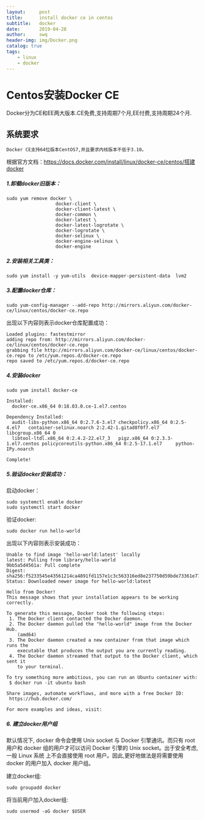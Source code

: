 ```yaml
---
layout:     post
title:      install docker ce in centos
subtitle:   docker
date:       2019-04-28
author:     swq
header-img: img/Docker.png
catalog: true
tags:
    - linux
    - docker
---
```



# Centos安装Docker CE

Docker分为CE和EE两大版本.CE免费,支持周期7个月,EE付费,支持周期24个月.

## 系统要求
	Docker CE支持64位版本CentOS7,并且要求内核版本不低于3.10。

根据官方文档：https://docs.docker.com/install/linux/docker-ce/centos/搭建docker
##### 1.卸载docker旧版本：
```
sudo yum remove docker \
                  docker-client \
                  docker-client-latest \
                  docker-common \
                  docker-latest \
                  docker-latest-logrotate \
                  docker-logrotate \
                  docker-selinux \
                  docker-engine-selinux \
                  docker-engine
```

##### 2.安装相关工具类：
```
sudo yum install -y yum-utils  device-mapper-persistent-data  lvm2
```
##### 3.配置docker仓库：
```
sudo yum-config-manager --add-repo http://mirrors.aliyun.com/docker-ce/linux/centos/docker-ce.repo
```
出现以下内容则表示docker仓库配置成功：
```
Loaded plugins: fastestmirror
adding repo from: http://mirrors.aliyun.com/docker-ce/linux/centos/docker-ce.repo
grabbing file http://mirrors.aliyun.com/docker-ce/linux/centos/docker-ce.repo to /etc/yum.repos.d/docker-ce.repo
repo saved to /etc/yum.repos.d/docker-ce.repo
```

##### 4.安装docker

```
sudo yum install docker-ce
```

```
Installed:
  docker-ce.x86_64 0:18.03.0.ce-1.el7.centos

Dependency Installed:
  audit-libs-python.x86_64 0:2.7.6-3.el7 checkpolicy.x86_64 0:2.5-4.el7   container-selinux.noarch 2:2.42-1.gitad8f0f7.el7 libcgroup.x86_64 0
  libtool-ltdl.x86_64 0:2.4.2-22.el7_3   pigz.x86_64 0:2.3.3-1.el7.centos policycoreutils-python.x86_64 0:2.5-17.1.el7     python-IPy.noarch

Complete!
```

##### 5.验证docker安装成功：

启动docker：
```
sudo systemctl enable docker
sudo systemctl start docker
```
验证docker:
```
sudo docker run hello-world
```

出现以下内容则表示安装成功：
```
Unable to find image 'hello-world:latest' locally
latest: Pulling from library/hello-world
9bb5a5d4561a: Pull complete
Digest: sha256:f5233545e43561214ca4891fd1157e1c3c563316ed8e237750d59bde73361e77
Status: Downloaded newer image for hello-world:latest

Hello from Docker!
This message shows that your installation appears to be working correctly.

To generate this message, Docker took the following steps:
 1. The Docker client contacted the Docker daemon.
 2. The Docker daemon pulled the "hello-world" image from the Docker Hub.
    (amd64)
 3. The Docker daemon created a new container from that image which runs the
    executable that produces the output you are currently reading.
 4. The Docker daemon streamed that output to the Docker client, which sent it
    to your terminal.

To try something more ambitious, you can run an Ubuntu container with:
 $ docker run -it ubuntu bash

Share images, automate workflows, and more with a free Docker ID:
 https://hub.docker.com/

For more examples and ideas, visit:
```


##### 6. 建立docker用户组
默认情况下, 	docker	 	命令会使用	Unix	socket	与	Docker	引擎通讯。而只有	 	root	 	用户和
	docker	 	组的用户才可以访问	Docker	引擎的	Unix	socket。出于安全考虑,一般	Linux	系统
上不会直接使用	 	root	 	用户。因此,更好地做法是将需要使用	 	docker	 	的用户加入	 	docker
用户组。

建立docker组:

```
sudo groupadd docker
```
将当前用户加入docker组:

```
sudo usermod -aG docker $USER
```
